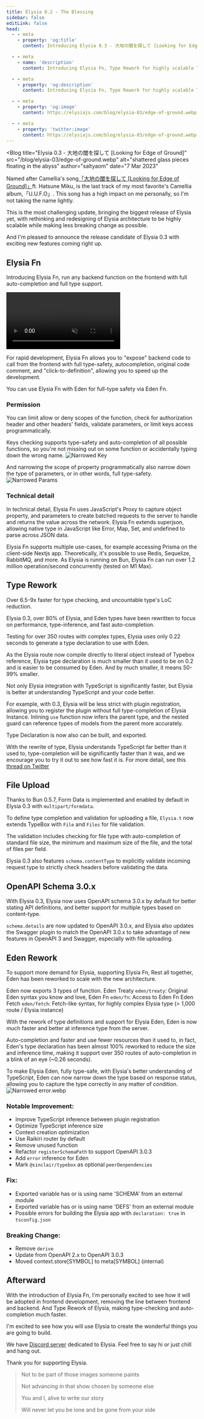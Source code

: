 ```yaml
---
title: Elysia 0.2 - The Blessing
sidebar: false
editLink: false
head:
  - - meta
    - property: 'og:title'
      content: Introducing Elysia 0.3 - 大地の閾を探して [Looking for Edge of Ground]

  - - meta
    - name: 'description'
      content: Introducing Elysia Fn, Type Rework for highly scalable TypeScript performance, File Upload support and validation, Reworked Eden Treaty.

  - - meta
    - property: 'og:description'
      content: Introducing Elysia Fn, Type Rework for highly scalable TypeScript performance, File Upload support and validation, Reworked Eden Treaty.

  - - meta
    - property: 'og:image'
      content: https://elysiajs.com/blog/elysia-03/edge-of-ground.webp

  - - meta
    - property: 'twitter:image'
      content: https://elysiajs.com/blog/elysia-03/edge-of-ground.webp
---
```


<script setup>
    import Blog from '../../components/blog/Layout.vue'
</script>

<Blog
    title="Elysia 0.3 - 大地の閾を探して [Looking for Edge of Ground]"
    src="/blog/elysia-03/edge-of-ground.webp"
    alt="shattered glass pieces floating in the abyss"
    author="saltyaom"
    date="7 Mar 2023"
>

Named after Camellia's song[「大地の閾を探して [Looking for Edge of Ground]」](https://youtu.be/oyJf72je2U0)ft. Hatsune Miku, is the last track of my most favorite's Camellia album,「U.U.F.O」. This song has a high impact on me personally, so I'm not taking the name lightly.

This is the most challenging update, bringing the biggest release of Elysia yet, with rethinking and redesigning of Elysia architecture to be highly scalable while making less breaking change as possible.

And I'm pleased to announce the release candidate of Elysia 0.3 with exciting new features coming right up.

## Elysia Fn
Introducing Elysia Fn, run any backend function on the frontend with full auto-completion and full type support.

<video controls autoplay muted>
  <source src="/blog/elysia-03/elysia-fn.mp4" type="video/mp4" />
</video>

For rapid development, Elysia Fn allows you to "expose" backend code to call from the frontend with full type-safety, autocompletion, original code comment, and "click-to-definition", allowing you to speed up the development.

You can use Elysia Fn with Eden for full-type safety via Eden Fn.

### Permission
You can limit allow or deny scopes of the function, check for authorization header and other headers' fields, validate parameters, or limit keys access programmatically. 

Keys checking supports type-safety and auto-completion of all possible functions, so you're not missing out on some function or accidentally typing down the wrong name.
![Narrowed Key](/blog/elysia-03/narrowed-key.webp)

And narrowing the scope of property programmatically also narrow down the type of parameters, or in other words, full type-safety.
![Narrowed Params](/blog/elysia-03/narrowed-param.webp)

### Technical detail
In technical detail, Elysia Fn uses JavaScript's Proxy to capture object property, and parameters to create batched requests to the server to handle and returns the value across the network.
Elysia Fn extends superjson, allowing native type in JavaScript like Error, Map, Set, and undefined to parse across JSON data.

Elysia Fn supports multiple use-cases, for example accessing Prisma on the client-side Nextjs app.
Theoretically, it's possible to use Redis, Sequelize, RabbitMQ, and more.
As Elysia is running on Bun, Elysia Fn can run over 1.2 million operation/second concurrently (tested on M1 Max).

## Type Rework
Over 6.5-9x faster for type checking, and uncountable type's LoC reduction.

Elysia 0.3, over 80% of Elysia, and Eden types have been rewritten to focus on performance, type-inference, and fast auto-completion.

Testing for over 350 routes with complex types, Elysia uses only 0.22 
seconds to generate a type declaration to use with Eden.

As the Elysia route now compile directly to literal object instead of Typebox reference, Elysia type declaration is much smaller than it used to be on 0.2 and is easier to be consumed by Eden. And by much smaller, it means 50-99% smaller.

Not only Elysia integration with TypeScript is significantly faster, but Elysia is better at understanding TypeScript and your code better.

For example, with 0.3, Elysia will be less strict with plugin registration, allowing you to register the plugin without full type-completion of Elysia Instance. 
Inlining `use` function now infers the parent type, and the nested guard can reference types of models from the parent more accurately.

Type Declaration is now also can be built, and exported.

With the rewrite of type, Elysia understands TypeScript far better than it used to, type-completion will be significantly faster than it was, and we encourage you to try it out to see how fast it is.
For more detail, see this [thread on Twitter](https://twitter.com/saltyAom/status/1629876280517869568?s=20)

## File Upload
Thanks to Bun 0.5.7, Form Data is implemented and enabled by default in Elysia 0.3 with `multipart/formdata`.

To define type completion and validation for uploading a file, `Elysia.t` now extends TypeBox with `File` and `Files` for file validation.

The validation includes checking for file type with auto-completion of standard file size, the minimum and maximum size of the file, and the total of files per field.

Elysia 0.3 also features `schema.contentType` to explicitly validate incoming request type to strictly check headers before validating the data.

## OpenAPI Schema 3.0.x
With Elysia 0.3, Elysia now uses OpenAPI schema 3.0.x by default for better stating API definitions, and better support for multiple types based on content-type.

`schema.details` are now updated to OpenAPI 3.0.x, and Elysia also updates the Swagger plugin to match the OpenAPI 3.0.x to take advantage of new features in OpenAPI 3 and Swagger, especially with file uploading.

## Eden Rework
To support more demand for Elysia, supporting Elysia Fn, Rest all together, Eden has been reworked to scale with the new architecture.

Eden now exports 3 types of function.
Eden Treaty `eden/treaty`: Original Eden syntax you know and love,
Eden Fn `eden/fn`: Access to Eden Fn
Eden Fetch `eden/fetch`: Fetch-like syntax, for highly complex Elysia type (> 1,000 route / Elysia instance)

With the rework of type definitions and support for Elysia Eden, Eden is now much faster and better at inference type from the server.

Auto-completion and faster and use fewer resources than it used to, in fact, Eden's type declaration has been almost 100% reworked to reduce the size and inference time, making it support over 350 routes of auto-completion in a blink of an eye (~0.26 seconds).

To make Elysia Eden, fully type-safe, with Elysia's better understanding of TypeScript, Eden can now narrow down the type based on response status, allowing you to capture the type correctly in any matter of condition.
![Narrowed error.webp](/blog/elysia-03/narrowed-error.webp)

### Notable Improvement:
- Improve TypeScript inference between plugin registration
- Optimize TypeScript inference size
- Context creation optimization
- Use Raikiri router by default
- Remove unused function
- Refactor `registerSchemaPath` to support OpenAPI 3.0.3
- Add `error` inference for Eden
- Mark `@sinclair/typebox` as optional `peerDenpendencies`

### Fix:
- Exported variable has or is using name 'SCHEMA' from an external module
- Exported variable has or is using name 'DEFS' from an external module
- Possible errors for building the Elysia app with `declaration: true` in `tsconfig.json`

### Breaking Change:
- Remove `derive`
- Update from OpenAPI 2.x to OpenAPI 3.0.3
- Moved context.store[SYMBOL] to meta[SYMBOL] (internal)

## Afterward
With the introduction of Elysia Fn, I'm personally excited to see how it will be adopted in frontend development, removing the line between frontend and backend. And Type Rework of Elysia, making type-checking and auto-completion much faster.

I'm excited to see how you will use Elysia to create the wonderful things you are going to build.

We have [Discord server](https://discord.gg/eaFJ2KDJck) dedicated to Elysia. Feel free to say hi or just chill and hang out.

Thank you for supporting Elysia.

> Not to be part of those images someone paints
>
> Not advancing in that show chosen by someone else
>
> You and I, alive to write our story
>
> Will never let you be lone and be gone from your side
>
</Blog>